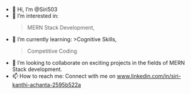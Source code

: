   - 👋 Hi, I’m @Siri503
  -  👀 I’m interested in:
        >MERN Stack Development,
  - 🌱 I’m currently learning:
        >Cognitive Skills,
       > Competitive Coding
  - 💼 I’m looking to collaborate on exciting projects in the fields of MERN Stack development.
  - 📫 How to reach me: Connect with me on www.linkedin.com/in/siri-kanthi-achanta-2595b522a
<!---
Siri503/Siri503 is a ✨ special ✨ repository because its `README.md` (this file) appears on your GitHub profile.
You can click the Preview link to take a look at your changes.
--->
